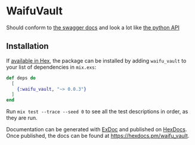# WaifuVault

Should conform to [the swagger docs](https://waifuvault.moe/api-docs/) 
and look a lot like [the python API](https://github.com/waifuvault/waifuVault-python-api)

## Installation

If [available in Hex](https://hex.pm/docs/publish), the package can be installed
by adding `waifu_vault` to your list of dependencies in `mix.exs`:

```elixir
def deps do
  [
    {:waifu_vault, "~> 0.0.3"}
  ]
end
```

Run `mix test --trace --seed 0` to see all the test descriptions in order, as they are run.

Documentation can be generated with [ExDoc](https://github.com/elixir-lang/ex_doc)
and published on [HexDocs](https://hexdocs.pm). Once published, the docs can
be found at <https://hexdocs.pm/waifu_vault>.

